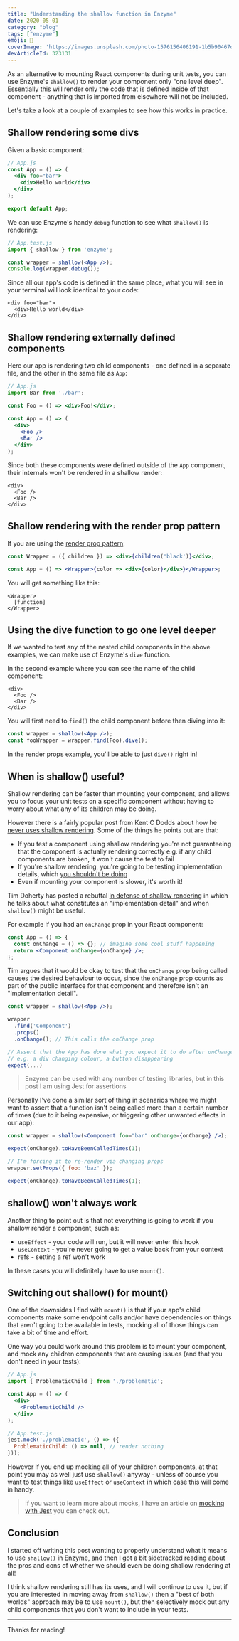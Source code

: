 ```yaml
---
title: "Understanding the shallow function in Enzyme"
date: 2020-05-01
category: "blog"
tags: ["enzyme"]
emoji: 🐬
coverImage: 'https://images.unsplash.com/photo-1576156406191-1b5b90467d9a?ixlib=rb-1.2.1&ixid=eyJhcHBfaWQiOjEyMDd9&auto=format&fit=crop&w=1867&q=80'
devArticleId: 323131
--- 
```


As an alternative to mounting React components during unit tests, you can use Enzyme's `shallow()` to render your component only "one level deep". Essentially this will render only the code that is defined inside of that component - anything that is imported from elsewhere will not be included. 

Let's take a look at a couple of examples to see how this works in practice.

## Shallow rendering some divs

Given a basic component:

```jsx
// App.js 
const App = () => (
  <div foo="bar">
    <div>Hello world</div>
  </div>
);

export default App;
```

We can use Enzyme's handy `debug` function to see what `shallow()` is rendering:

```jsx
// App.test.js
import { shallow } from 'enzyme';

const wrapper = shallow(<App />);
console.log(wrapper.debug());
```

Since all our app's code is defined in the same place, what you will see in your terminal will look identical to your code: 

```
<div foo="bar">
  <div>Hello world</div>
</div>
```

## Shallow rendering externally defined components

Here our app is rendering two child components - one defined in a separate file, and the other in the same file as `App`: 

```jsx
// App.js
import Bar from './bar';

const Foo = () => <div>Foo!</div>;

const App = () => (
  <div>
    <Foo />
    <Bar />
  </div>
);
```

Since both these components were defined outside of the `App` component, their internals won't be rendered in a shallow render:

```
<div>
  <Foo />
  <Bar />
</div>
```

## Shallow rendering with the render prop pattern

If you are using the [render prop pattern](https://reactpatterns.com/#render-prop):

```jsx
const Wrapper = ({ children }) => <div>{children('black')}</div>;

const App = () => <Wrapper>{color => <div>{color}</div>}</Wrapper>;
```

You will get something like this:

```
<Wrapper>
  [function]
</Wrapper>
```

## Using the dive function to go one level deeper

If we wanted to test any of the nested child components in the above examples, we can make use of Enzyme's `dive` function.

In the second example where you can see the name of the child component:

```
<div>
  <Foo />
  <Bar />
</div>
```

You will first need to `find()` the child component before then diving into it:

```jsx
const wrapper = shallow(<App />);
const fooWrapper = wrapper.find(Foo).dive();
```

In the render props example, you'll be able to just `dive()` right in!

## When is shallow() useful?

Shallow rendering can be faster than mounting your component, and allows you to focus your unit tests on a specific component without having to worry about what any of its children may be doing.

However there is a fairly popular post from Kent C Dodds about how he [never uses shallow rendering](https://kentcdodds.com/blog/why-i-never-use-shallow-rendering). Some of the things he points out are that:

- If you test a component using shallow rendering you're not guaranteeing that the component is actually rendering correctly e.g. if any child components are broken, it won't cause the test to fail
- If you're shallow rendering, you're going to be testing implementation details, which [you shouldn't be doing](https://kentcdodds.com/blog/testing-implementation-details)
- Even if mounting your component is slower, it's worth it!

Tim Doherty has posted a rebuttal [in defense of shallow rendering](https://medium.com/javascript-in-plain-english/in-defense-of-shallow-rendering-5f627f7c155d) in which he talks about what constitutes an "implementation detail" and when `shallow()` might be useful.

For example if you had an `onChange` prop in your React component:

```jsx
const App = () => {
  const onChange = () => {}; // imagine some cool stuff happening
  return <Component onChange={onChange} />;
};
```

Tim argues that it would be okay to test that the `onChange` prop being called causes the desired behaviour to occur, since the `onChange` prop counts as part of the public interface for that component and therefore isn't an "implementation detail".

```jsx
const wrapper = shallow(<App />);

wrapper
  .find('Component')
  .props()
  .onChange(); // This calls the onChange prop

// Assert that the App has done what you expect it to do after onChange! 
// e.g. a div changing colour, a button disappearing
expect(...) 
```

> Enzyme can be used with any number of testing libraries, but in this post I am using Jest for assertions

Personally I've done a similar sort of thing in scenarios where we might want to assert that a function isn't being called more than a certain number of times (due to it being expensive, or triggering other unwanted effects in our app):

```jsx
const wrapper = shallow(<Component foo="bar" onChange={onChange} />);

expect(onChange).toHaveBeenCalledTimes(1);

// I'm forcing it to re-render via changing props
wrapper.setProps({ foo: 'baz' }); 

expect(onChange).toHaveBeenCalledTimes(1);
```

## shallow() won't always work

Another thing to point out is that not everything is going to work if you shallow render a component, such as:

- `useEffect` - your code will run, but it will never enter this hook
- `useContext` - you're never going to get a value back from your context
- refs - setting a ref won't work

In these cases you will definitely have to use `mount()`.

## Switching out shallow() for mount()

One of the downsides I find with `mount()` is that if your app's child components make some endpoint calls and/or have dependencies on things that aren't going to be available in tests, mocking all of those things can take a bit of time and effort.

One way you could work around this problem is to mount your component, and mock any children components that are causing issues (and that you don't need in your tests): 

```jsx
// App.js
import { ProblematicChild } from './problematic';

const App = () => (
  <div>
    <ProblematicChild />
  </div>
);

// App.test.js
jest.mock('./problematic', () => ({
  ProblematicChild: () => null, // render nothing
}));
```

However if you end up mocking all of your children components, at that point you may as well just use `shallow()` anyway - unless of course you want to test things like `useEffect` or `useContext` in which case this will come in handy.

> If you want to learn more about mocks, I have an article on [mocking with Jest](/mocking-with-jest) you can check out.

## Conclusion

I started off writing this post wanting to properly understand what it means to use `shallow()` in Enzyme, and then I got a bit sidetracked reading about the pros and cons of whether we should even be doing shallow rendering at all!

I think shallow rendering still has its uses, and I will continue to use it, but if you are interested in moving away from `shallow()` then a "best of both worlds" approach may be to use `mount()`, but then selectively mock out any child components that you don't want to include in your tests.

---

Thanks for reading!